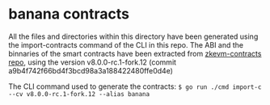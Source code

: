 # banana contracts

All the files and directories within this directory have been generated using the import-contracts command of the CLI in this repo.
The ABI and the binnaries of the smart contracts have been extracted from [zkevm-contracts repo](https://github.com/0xPolygonHermez/zkevm-contracts), using the version v8.0.0-rc.1-fork.12 (commit a9b4f742f66bd4f3bcd98a3a188422480ffe0d4e)

The CLI command used to generate the contracts: `$ go run ./cmd import-c --cv v8.0.0-rc.1-fork.12 --alias banana`

